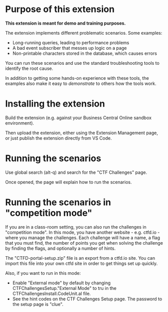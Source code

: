 # Purpose of this extension

**This extension is meant for demo and training purposes.**

The extension implements different problematic scenarios. Some examples:
- Long-running queries, leading to performance problems
- A bad event subscriber that messes up logic on a page
- Non-printable characters stored in the database, which causes errors

You can run these scenarios and use the standard troubleshooting tools to identify the root cause.

In addition to getting some hands-on experience with these tools, the examples also make it easy to _demonstrate_ to others how the tools work.

# Installing the extension

Build the extension (e.g. against your Business Central Online sandbox environment).

Then upload the extension, either using the Extension Management page, or just publish the extension directly from VS Code.

# Running the scenarios

Use global search (alt-q) and search for the "CTF Challenges" page.

Once opened, the page will explain how to run the scenarios.

# Running the scenarios in "competition mode"

If you are in a class-room setting, you can also run the challenges in "competition mode". In this mode,
you have another website - e.g. ctfd.io - where you manage the challenges. Each challenge will have a name,
a flag that you must find, the number of points you get when solving the challenge by finding the flags, and
optionally a number of hints.

The "CTFD-portal-setup.zip" file is an export from a ctfd.io site. You can import this file into your own ctfd site 
in order to get things set up quickly.

Also, if you want to run in this mode:
- Enable "External mode" by default by changing CTFChallengesSetup."External Mode" to tru in the CTFChallengesInstall.CodeUnit.al file.
- See the hint codes on the CTF Challenges Setup page. The password to the setup page is "clue".


